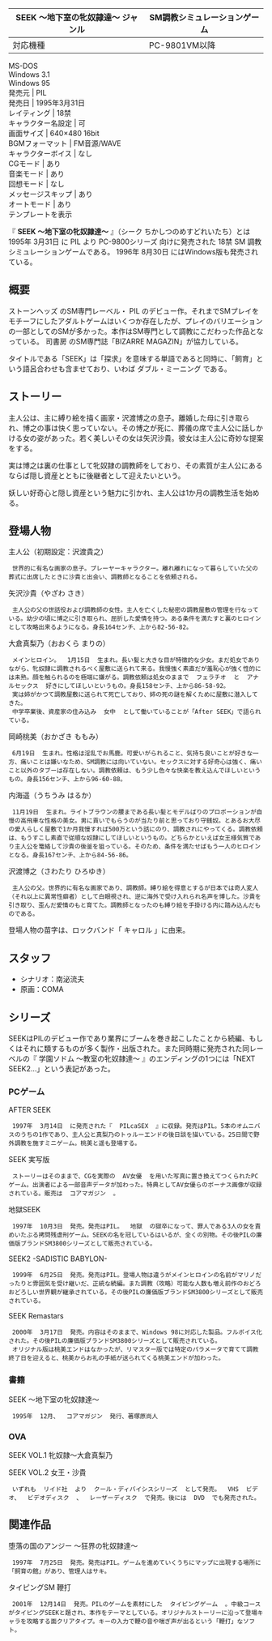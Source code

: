 SEEK 〜地下室の牝奴隷達〜  ジャンル  |  SM調教シミュレーションゲーム   
---|---  
対応機種  |  PC-9801VM以降   
MS-DOS  
Windows 3.1  
Windows 95  
発売元  |  PIL   
発売日  |  1995年3月31日   
レイティング  |  18禁   
キャラクター名設定  |  可   
画面サイズ  |  640×480 16bit   
BGMフォーマット  |  FM音源/WAVE   
キャラクターボイス  |  なし   
CGモード  |  あり   
音楽モード  |  あり   
回想モード  |  なし   
メッセージスキップ  |  あり   
オートモード  |  あり   
テンプレートを表示  
  
『 **SEEK 〜地下室の牝奴隷達〜** 』（シーク ちかしつのめすどれいたち）とは  1995年  3月31日  に  PIL  より
PC-9800シリーズ  向けに発売された  18禁  SM  調教シミュレーションゲームである。  1996年  8月30日
にはWindows版も発売されている。

##  概要  

ストーンヘッズ  のSM専門レーベル・  PIL
のデビュー作。それまでSMプレイをモチーフにしたアダルトゲームはいくつか存在したが、プレイのバリエーションの一部としてのSMが多かった。本作はSM専門として調教にこだわった作品となっている。
司書房  のSM専門誌「BIZARRE MAGAZIN」が協力している。

タイトルである「SEEK」は「探求」を意味する単語であると同時に、「飼育」という語呂合わせも含ませており、いわば  ダブル・ミーニング  である。

##  ストーリー  

主人公は、主に縛り絵を描く画家・沢渡博之の息子。離婚した母に引き取られ、博之の事は快く思っていない。その博之が死に、葬儀の席で主人公に話しかける女の姿があった。若く美しいその女は矢沢沙貴。彼女は主人公に奇妙な提案をする。

実は博之は裏の仕事として牝奴隷の調教師をしており、その素質が主人公にあるならば隠し資産とともに後継者として迎えたいという。

妖しい好奇心と隠し資産という魅力に引かれ、主人公は1か月の調教生活を始める。

##  登場人物  

主人公（初期設定：沢渡貴之）

     世界的に有名な画家の息子。プレーヤーキャラクター。離れ離れになって暮らしていた父の葬式に出席したときに沙貴と出会い、調教師となることを依頼される。 
矢沢沙貴（やざわ さき）

     主人公の父の世話役および調教師の女性。主人を亡くした秘密の調教屋敷の管理を行なっている。幼少の頃に博之に引き取られ、屈折した愛情を持つ。ある条件を満たすと裏のヒロインとして攻略出来るようになる。身長164センチ、上から82-56-82。 
大倉真梨乃（おおくら まりの）

     メインヒロイン。  1月15日  生まれ。長い髪と大きな目が特徴的な少女。まだ処女でありながら、牝奴隷に調教されるべく屋敷に送られて来る。我慢強く素直だが羞恥心が強く性的には未熟。顔を触られるのを極端に嫌がる。調教依頼は処女のままで  フェラチオ  と  アナルセックス  好きにしてほしいというもの。身長158センチ、上から86-58-92。 
     実は姉がかつて調教屋敷に送られて死亡しており、姉の死の謎を解くために屋敷に潜入してきた。 
     中学卒業後、資産家の住み込み  女中  として働いていることが「After SEEK」で語られている。 
岡崎桃美（おかざき ももみ）

     6月19日  生まれ。性格は淫乱でお馬鹿。可愛いがられること、気持ち良いことが好きな一方、痛いことは嫌いなため、SM調教には向いていない。セックスに対する好奇心は強く、痛いこと以外のタブーは存在しない。調教依頼は、もう少し色々な快楽を教え込んでほしいというもの。身長156センチ、上から96-60-88。 
内海遥（うちうみ はるか）

     11月19日  生まれ。ライトブラウンの腰まである長い髪とモデルばりのプロポーションが自慢の高飛車な性格の美女。男に貢いでもらうのが当たり前と思っており守銭奴。とあるお大尽の愛人らしく屋敷で1か月我慢すれば500万という話にのり、調教されにやってくる。調教依頼は、もうすこし素直で従順な奴隷にしてほしいというもの。どちらかといえば女王様気質であり主人公を篭絡して沙貴の後釜を狙っている。そのため、条件を満たせばもう一人のヒロインとなる。身長167センチ、上から84-56-86。 
沢渡博之（さわたり ひろゆき）

     主人公の父。世界的に有名な画家であり、調教師。縛り絵を得意とするが日本では奇人変人（それ以上に異常性癖者）として白眼視され、逆に海外で受け入れられ名声を博した。沙貴を引き取り、歪んだ愛情のもと育てた。調教師となったのも縛り絵を手掛ける内に踏み込んだものである。 

登場人物の苗字は、ロックバンド「  キャロル  」に由来。

##  スタッフ  

  * シナリオ：南泌流夫 
  * 原画：COMA 

##  シリーズ  

SEEKはPILのデビュー作であり業界にブームを巻き起こしたことから続編、もしくはそれに類するものが多く製作・出版された。また同時期に発売された同レーベルの『
学園ソドム 〜教室の牝奴隷達〜  』のエンディングの1つには「NEXT SEEK2…」という表記があった。

###  PCゲーム  

AFTER SEEK

     1997年  3月14日  に発売された『  PILcaSEX  』に収録。発売はPIL。5本のオムニバスのうちの1作であり、主人公と真梨乃のトゥルーエンドの後日談を描いている。25日間で野外調教を施すミニゲーム。桃美と遥も登場する。 
SEEK 実写版

     ストーリーはそのままで、CGを実際の  AV女優  を用いた写真に置き換えてつくられたPCゲーム。出演者による一部音声データが加わった。特典としてAV女優らのボーナス画像が収録されている。販売は  コアマガジン  。 
地獄SEEK

     1997年  10月3日  発売。発売はPIL。  地獄  の獄卒になって、罪人である3人の女を責めいたぶる拷問残虐刑ゲーム。SEEKの名を冠しているはいるが、全くの別物。その後PILの廉価版ブランドSM3800シリーズとして販売されている。 
SEEK2 -SADISTIC BABYLON-

     1999年  6月25日  発売。発売はPIL。登場人物は違うがメインヒロインの名前がマリノだったりと雰囲気を受け継いだ、正統な続編。また調教（攻略）可能な人数も増え前作のおどろおどろしい世界観が継承されている。その後PILの廉価版ブランドSM3800シリーズとして販売されている。 
SEEK Remastars

     2000年  3月17日  発売。内容はそのままで、Windows 98に対応した製品。フルボイス化された。その後PILの廉価版ブランドSM3800シリーズとして販売されている。 
     オリジナル版は桃美エンドはなかったが、リマスター版では特定のパラメータで育てて調教終了日を迎えると、桃美からお礼の手紙が送られてくる桃美エンドが加わった。 

###  書籍  

SEEK 〜地下室の牝奴隷達〜

     1995年  12月、  コアマガジン  発行、著塚原尚人 

###  OVA  

SEEK VOL.1 牝奴隷〜大倉真梨乃

SEEK VOL.2 女王・沙貴

     いずれも  リイド社  より  クール・ディバイシスシリーズ  として発売。  VHS  ビデオ、  ビデオディスク  、  レーザーディスク  で発売。後には  DVD  でも発売された。 

##  関連作品  

堕落の国のアンジー 〜狂界の牝奴隷達〜

     1997年  7月25日  発売。発売はPIL。ゲームを進めていくうちにマップに出現する場所に「飼育の館」があり、管理人はサキ。 
タイピングSM 鞭打

     2001年  12月14日  発売。PILのゲームを素材にした  タイピングゲーム  。中級コースがタイピングSEEKと題され、本作をテーマとしている。オリジナルストーリーに沿って登場キャラを攻略する面クリアタイプ。キーの入力で鞭の音や喘ぎ声が出るという「鞭打」なソフト。 

